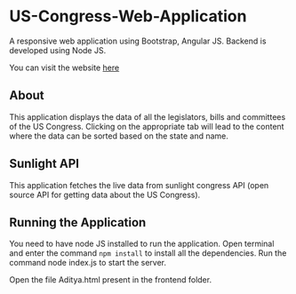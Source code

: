 # US-Congress-Web-Application
A responsive web application using Bootstrap, Angular JS.
Backend is developed using Node JS.

You can visit the website <a href="http://pentyala.us-west-2.elasticbeanstalk.com/Homework/Aditya.html">here</a>

## About
This application displays the data of all the legislators, bills and committees of the US Congress. Clicking on the appropriate tab will lead to the content where the data can be sorted based on the state and name.

## Sunlight API
This application fetches the live data from sunlight congress API (open source API for getting data about the US Congress).

## Running the Application
You need to have node JS installed to run the application.
Open terminal and enter the command `npm install` to install all the dependencies.
Run the command node index.js to start the server.

Open the file Aditya.html present in the frontend folder. 
